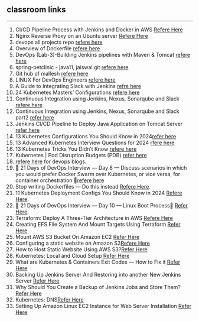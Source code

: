 ## classroom links
-----------------------------------------------------------------
1. CI/CD Pipeline Process with Jenkins and Docker in AWS [Refere Here](https://medium.com/@ianwaswa2019/ci-cd-pipeline-process-with-jenkins-and-docker-in-aws-7d9f54512262)
2. Nginx Reverse Proxy on an Ubuntu server [Refere Here](https://aws.plainenglish.io/nginx-reverse-proxy-on-an-ubuntu-server-to-serve-jenkins-de90b948a9db)
3.  devops all projects repo [refere here](https://github.com/malleshdevops)
4.  Overview of Dockerfile [refere here](https://medium.com/@sangeetv09/overview-of-dockerfile-e50059316dc9)
5.  DevOps (Lab-3)-Building Jenkins pipelines with Maven & Tomcat [refere here](https://aws.plainenglish.io/devops-lab-3-building-jenkins-pipelines-with-maven-tomcat-21494c413202)
6. spring-petclinic - java11, jaiswal git [refere here](https://github.com/jaiswaladi246/Petclinic)
7. Git hub of mallesh [refere here](https://github.com/malleshdevops/devops17-k8)
8. LINUX For DevOps Engineers [refere here](https://medium.com/@skmswetha22/linux-for-devops-engineers-9b51d4168f9b)
9. A Guide to Integrating Slack with Jenkins [refre here](https://medium.com/@skmswetha22/a-guide-to-integrating-slack-with-jenkins-d78bf43f131e)
10. 24 Kubernetes Masters’ Configurations [refere here](https://overcast.blog/24-kubernetes-mastersconfigurations-29235c65b337)
11. Continuous Integration using Jenkins, Nexus, Sonarqube and Slack [refere here](https://medium.com/@samuelnnanna71/continuous-integration-using-jenkins-nexus-sonarqube-and-slack-f1d43379dda9)
12. Continuous Integration using Jenkins, Nexus, Sonarqube and Slack part2 [refer here](https://blog.devops.dev/continuous-integration-using-jenkins-nexus-sonarqube-and-slack-89a257cb73a8)
13. Jenkins CI/CD Pipeline to Deploy Java Application on Tomcat Server [refer here](https://medium.com/@sudheer.barakers/jenkins-ci-cd-pipeline-to-deploy-java-application-on-tomcat-server-97b92df2da38)
14. 13 Kubernetes Configurations You Should Know in 2024[refer here](https://overcast.blog/13-kubernetes-configurations-you-should-know-in-2024-54eec72f307e)
15. 13 Advanced Kubernetes Interview Questions for 2024 [rfere here](https://overcast.blog/13-advanced-kubernetes-interview-questions-for-2024-953683603df1)
16. 13 Kubernetes Tricks You Didn’t Know [refere here](https://overcast.blog/13-kubernetes-tricks-you-didnt-know-647de6364472)
17. Kubernetes | Pod Disruption Budgets (PDB) [refer here](https://overcast.blog/13-kubernetes-tricks-you-didnt-know-647de6364472)
18. [refere here](https://devopslearning.medium.com/) for devops blogs.
19. 📌 21 Days of DevOps Interview — Day 8 — Discuss scenarios in which you would prefer Docker Swarm over Kubernetes, or vice versa, for container orchestration 📌[refere here](https://devopslearning.medium.com/21-days-of-devops-interview-day-8-discuss-scenarios-in-which-you-would-prefer-docker-swarm-7fb658ae173b)
20. Stop writing Dockerfiles — Do this instead [Refere Here](https://medium.com/@sushantkapare1717/stop-writing-dockerfiles-today-do-this-instead-b88f2a0cadeb).
21. 11 Kubernetes Deployment Configs You Should Know in 2024 [Refere Here](https://overcast.blog/11-kubernetes-deployment-configs-you-should-know-in-2024-1126740926f0).
22. 📌 21 Days of DevOps Interview — Day 10 — Linux Boot Process📌 [Refer Here](https://devopslearning.medium.com/21-days-of-devops-interview-day-10-linux-boot-process-09cb3d145803).
23. Terraform: Deploy A Three-Tier Architecture in AWS [Refere Here](https://aws.plainenglish.io/terraform-deploying-a-three-tier-architecture-in-aws-4c8ecce40790)
24. Creating EFS File System And Mount Targets Using Terraform [Refer Here](https://medium.com/avmconsulting-blog/creating-efs-file-system-and-mount-targets-using-terraform-6f8890201b13)
25. Mount AWS S3 Bucket On Amazon EC2 [Refer Here](https://surajblog.medium.com/mount-aws-s3-bucket-on-amazon-ec2-9f18b48d4f04)
26. Configuring a static website on Amazon S3[Refere Here](https://docs.aws.amazon.com/AmazonS3/latest/userguide/HostingWebsiteOnS3Setup.html)
27. How to Host Static Website Using AWS S3?[Refer Here](https://www.geeksforgeeks.org/how-to-host-static-website-using-aws-s3/)
28. Kubernetes; Local and Cloud Setup [Refer Here](https://blog.devops.dev/kkberkuberkuberkubernetes-local-and-cloud-setup-ca7ed8312065)
29. What are Kubernetes & Containers Exit Codes — How to Fix it [Refer Here](https://foxutech.medium.com/what-are-kubernetes-containers-exit-codes-how-to-fix-it-fefdb63df50b)
30. Backing Up Jenkins Server And Restoring into another New Jenkins Server [Refer Here](https://medium.com/@swarnamalya044/backing-up-jenkins-server-and-restoring-into-another-new-jenkins-server-61980d74b34d)
31. Why Should You Create a Backup of Jenkins Jobs and Store Them? [Refer Here](https://medium.com/@prabahar87/why-should-you-create-a-backup-of-jenkins-jobs-and-store-them-63739f10bbc2)
32. Kubernetes: DNS[Refer Here](https://yuminlee2.medium.com/kubernetes-dns-bdca7b7cb868#:~:text=In%20Kubernetes%2C%20DNS%20names%20are%20assigned%20to%20Pods%20and%20Services,format%20.)
33. Setting Up Amazon Linux EC2 Instance for Web Server Installation [Refer Here](https://medium.com/@preciousdipe/setting-up-amazon-linux-ec2-instance-for-web-server-installation-e1ef56aa4a0a)
